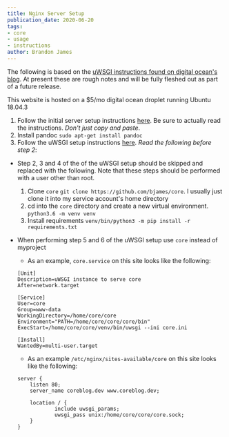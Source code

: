 ```yaml
---
title: Nginx Server Setup
publication_date: 2020-06-20
tags:
- core
- usage
- instructions
author: Brandon James
---
```


The following is based on the [uWSGI instructions found on digital ocean's blog](https://www.digitalocean.com/community/tutorials/how-to-serve-flask-applications-with-uswgi-and-nginx-on-ubuntu-18-04). At present these are rough notes and will be fully fleshed out as part of a future release. 

This website is hosted on a $5/mo digital ocean droplet running Ubuntu 18.04.3

1. Follow the initial server setup instructions [here](https://www.digitalocean.com/community/tutorials/initial-server-setup-with-ubuntu-18-04). Be sure to actually read the instructions. _Don't just copy and paste_.
2. Install pandoc `sudo apt-get install pandoc`
3. Follow the uWSGI setup instructions [here](https://www.digitalocean.com/community/tutorials/how-to-serve-flask-applications-with-uswgi-and-nginx-on-ubuntu-18-04). _Read the following before step 2_:
- Step 2, 3 and 4 of the of the uWSGI setup should be skipped and replaced with the following. Note that these steps should be performed with a user other than root.
    1. Clone `core` `git clone https://github.com/bjames/core`. I usually just clone it into my service account's home directory
    2. cd into the `core` directory and create a new virtual environment. `python3.6 -m venv venv`
    3. Install requirements `venv/bin/python3 -m pip install -r requirements.txt`
- When performing step 5 and 6 of the uWSGI setup use `core` instead of myproject
    - As an example, `core.service` on this site looks like the following:

    ```
    [Unit]
    Description=uWSGI instance to serve core
    After=network.target

    [Service]
    User=core
    Group=www-data
    WorkingDirectory=/home/core/core
    Environment="PATH=/home/core/core/core/bin"
    ExecStart=/home/core/core/venv/bin/uwsgi --ini core.ini

    [Install]
    WantedBy=multi-user.target
    ```
    
    - As an example `/etc/nginx/sites-available/core` on this site looks like the following:

    ```
    server {
        listen 80;
        server_name coreblog.dev www.coreblog.dev;

        location / {
                include uwsgi_params;
                uwsgi_pass unix:/home/core/core/core.sock;
        }
    }
    ```
